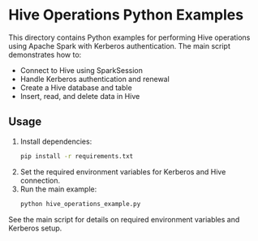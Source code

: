 # Hive Operations Python Examples

This directory contains Python examples for performing Hive operations using Apache Spark with Kerberos authentication. The main script demonstrates how to:

- Connect to Hive using SparkSession
- Handle Kerberos authentication and renewal
- Create a Hive database and table
- Insert, read, and delete data in Hive

## Usage

1. Install dependencies:
   ```bash
   pip install -r requirements.txt
   ```
2. Set the required environment variables for Kerberos and Hive connection.
3. Run the main example:
   ```bash
   python hive_operations_example.py
   ```

See the main script for details on required environment variables and Kerberos setup. 